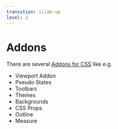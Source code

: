 ```yaml
---
transition: slide-up
level: 2
---
```


# Addons

There are several [Addons for CSS](https://storybook.js.org/blog/storybook-addons-for-css/) like e.g.

- Viewport Addon
- Pseudo States
- Toolbars
- Themes
- Backgrounds
- CSS Props
- Outline
- Measure
